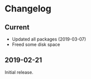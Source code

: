 # Changelog

## Current

- Updated all packages (2019-03-07)
- Freed some disk space

## 2019-02-21

Initial release.